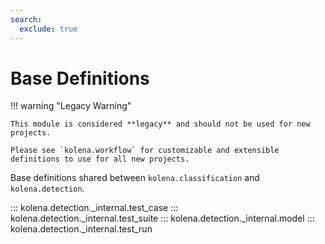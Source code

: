 ```yaml
---
search:
  exclude: true
---
```


# Base Definitions

!!! warning "Legacy Warning"

    This module is considered **legacy** and should not be used for new projects.

    Please see `kolena.workflow` for customizable and extensible definitions to use for all new projects.

Base definitions shared between `kolena.classification` and `kolena.detection`.

::: kolena.detection._internal.test_case
::: kolena.detection._internal.test_suite
::: kolena.detection._internal.model
::: kolena.detection._internal.test_run
